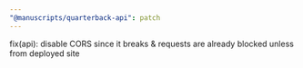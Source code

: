 ```yaml
---
"@manuscripts/quarterback-api": patch
---
```


fix(api): disable CORS since it breaks & requests are already blocked unless from deployed site
